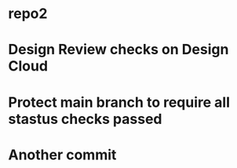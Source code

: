 # repo2

# Design Review checks on Design Cloud

# Protect main branch to require all stastus checks passed

# Another commit
